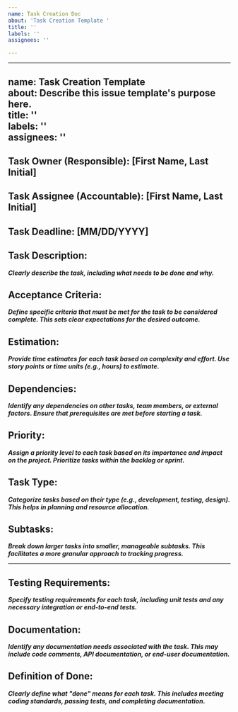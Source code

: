 ```yaml
---
name: Task Creation Doc
about: 'Task Creation Template '
title: ''
labels: ''
assignees: ''

---
```


---
name: Task Creation Template  
about: Describe this issue template's purpose here.  
title: ''  
labels: ''  
assignees: ''  
---

## Task Owner (Responsible): [First Name, Last Initial]  

## Task Assignee (Accountable): [First Name, Last Initial]  

## Task Deadline: [MM/DD/YYYY]  

## Task Description:  
***Clearly describe the task, including what needs to be done and why.***  

## Acceptance Criteria:  
***Define specific criteria that must be met for the task to be considered complete. This sets clear expectations for the desired outcome.***  

## Estimation:  
***Provide time estimates for each task based on complexity and effort. Use story points or time units (e.g., hours) to estimate.***  

## Dependencies:  
***Identify any dependencies on other tasks, team members, or external factors. Ensure that prerequisites are met before starting a task.***  

## Priority:  
***Assign a priority level to each task based on its importance and impact on the project. Prioritize tasks within the backlog or sprint.***  

## Task Type:  
***Categorize tasks based on their type (e.g., development, testing, design). This helps in planning and resource allocation.***  

## Subtasks:  
***Break down larger tasks into smaller, manageable subtasks. This facilitates a more granular approach to tracking progress.***  

---

## Testing Requirements:  
***Specify testing requirements for each task, including unit tests and any necessary integration or end-to-end tests.***  

## Documentation:  
***Identify any documentation needs associated with the task. This may include code comments, API documentation, or end-user documentation.***  

## Definition of Done:  
***Clearly define what "done" means for each task. This includes meeting coding standards, passing tests, and completing documentation.***
